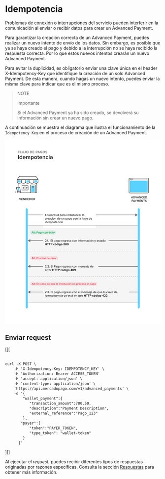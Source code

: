 # Idempotencia

Problemas de conexión o interrupciones del servicio pueden interferir en la comunicación al enviar o recibir datos para crear un Advanced Payment.

Para garantizar la creación correcta de un Advanced Payment, puedes realizar un nuevo intento de envío de los datos. Sin embargo, es posible que ya se haya creado el pago y debido a la interrupción no se haya recibido la respuesta correcta. Por lo que estos nuevos intentos crearán un nuevo Advanced Payment.

Para evitar la duplicidad, es obligatorio enviar una clave única en el header X-Idempotency-Key que identifique la creación de un solo Advanced Payment. De esta manera, cuando hagas un nuevo intento, puedes enviar la misma clave para indicar que es el mismo proceso.


> NOTE
>
> Importante
>
> Si el Advanced Payment ya ha sido creado, se devolverá su información sin crear un nuevo pago.

A continuación se muestra el diagrama que ilustra el funcionamiento de la `Idempotency Key` en el proceso de creación de un Advanced Payment.

![idempotency-flow](/images/wallet-connect/idempotency.es.png)


## Enviar request


[[[
```curl

curl -X POST \
    -H 'X-Idempotency-Key: IDEMPOTENCY_KEY' \
    -H 'Authorization: Bearer ACCESS_TOKEN'
    -H 'accept: application/json' \
    -H 'content-type: application/json' \
    'https://api.mercadopago.com/v1/advanced_payments' \
    -d '{
        "wallet_payment":{
           "transaction_amount":700.50,
           "description":"Payment Description",
           "external_reference":"Pago_123"     
        },
       "payer":{
           "token":"PAYER_TOKEN",
           "type_token": "wallet-token"
        }
      }'

```
]]]

Al ejecutar el _request_, puedes recibir diferentes tipos de respuestas originadas por razones específicas. Consulta la sección [Respuestas](/developers/es/docs/wallet-connect/advanced-payments/idempotency/returns) para obtener más información.
